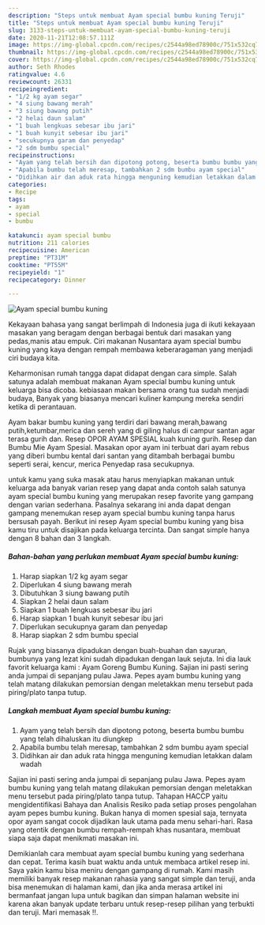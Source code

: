 ```yaml
---
description: "Steps untuk membuat Ayam special bumbu kuning Teruji"
title: "Steps untuk membuat Ayam special bumbu kuning Teruji"
slug: 3133-steps-untuk-membuat-ayam-special-bumbu-kuning-teruji
date: 2020-11-21T12:08:57.111Z
image: https://img-global.cpcdn.com/recipes/c2544a98ed78900c/751x532cq70/ayam-special-bumbu-kuning-foto-resep-utama.jpg
thumbnail: https://img-global.cpcdn.com/recipes/c2544a98ed78900c/751x532cq70/ayam-special-bumbu-kuning-foto-resep-utama.jpg
cover: https://img-global.cpcdn.com/recipes/c2544a98ed78900c/751x532cq70/ayam-special-bumbu-kuning-foto-resep-utama.jpg
author: Seth Rhodes
ratingvalue: 4.6
reviewcount: 26331
recipeingredient:
- "1/2 kg ayam segar"
- "4 siung bawang merah"
- "3 siung bawang putih"
- "2 helai daun salam"
- "1 buah lengkuas sebesar ibu jari"
- "1 buah kunyit sebesar ibu jari"
- "secukupnya garam dan penyedap"
- "2 sdm bumbu special"
recipeinstructions:
- "Ayam yang telah bersih dan dipotong potong, beserta bumbu bumbu yang telah dihaluskan itu diungkep"
- "Apabila bumbu telah meresap, tambahkan 2 sdm bumbu ayam special"
- "Didihkan air dan aduk rata hingga menguning kemudian letakkan dalam wadah"
categories:
- Recipe
tags:
- ayam
- special
- bumbu

katakunci: ayam special bumbu 
nutrition: 211 calories
recipecuisine: American
preptime: "PT31M"
cooktime: "PT55M"
recipeyield: "1"
recipecategory: Dinner

---
```



![Ayam special bumbu kuning](https://img-global.cpcdn.com/recipes/c2544a98ed78900c/751x532cq70/ayam-special-bumbu-kuning-foto-resep-utama.jpg)

Kekayaan bahasa yang sangat berlimpah di Indonesia juga di ikuti kekayaan masakan yang beragam dengan berbagai bentuk dari masakan yang pedas,manis atau empuk. Ciri makanan Nusantara ayam special bumbu kuning yang kaya dengan rempah membawa keberaragaman yang menjadi ciri budaya kita.


Keharmonisan rumah tangga dapat didapat dengan cara simple. Salah satunya adalah membuat makanan Ayam special bumbu kuning untuk keluarga bisa dicoba. kebiasaan makan bersama orang tua sudah menjadi budaya, Banyak yang biasanya mencari kuliner kampung mereka sendiri ketika di perantauan.

Ayam bakar bumbu kuning yang terdiri dari bawang merah,bawang putih,ketumbar,merica dan sereh yang di giling halus di campur santan agar terasa gurih dan. Resep OPOR AYAM SPESIAL kuah kuning gurih. Resep dan Bumbu Mie Ayam Spesial. Masakan opor ayam ini terbuat dari ayam rebus yang diberi bumbu kental dari santan yang ditambah berbagai bumbu seperti serai, kencur, merica Penyedap rasa secukupnya.

untuk kamu yang suka masak atau harus menyiapkan makanan untuk keluarga ada banyak varian resep yang dapat anda contoh salah satunya ayam special bumbu kuning yang merupakan resep favorite yang gampang dengan varian sederhana. Pasalnya sekarang ini anda dapat dengan gampang menemukan resep ayam special bumbu kuning tanpa harus bersusah payah.
Berikut ini resep Ayam special bumbu kuning yang bisa kamu tiru untuk disajikan pada keluarga tercinta. Dan sangat simple hanya dengan 8 bahan dan 3 langkah.


<!--inarticleads1-->

##### Bahan-bahan yang perlukan membuat Ayam special bumbu kuning:

1. Harap siapkan 1/2 kg ayam segar
1. Diperlukan 4 siung bawang merah
1. Dibutuhkan 3 siung bawang putih
1. Siapkan 2 helai daun salam
1. Siapkan 1 buah lengkuas sebesar ibu jari
1. Harap siapkan 1 buah kunyit sebesar ibu jari
1. Diperlukan secukupnya garam dan penyedap
1. Harap siapkan 2 sdm bumbu special


Rujak yang biasanya dipadukan dengan buah-buahan dan sayuran, bumbunya yang lezat kini sudah dipadukan dengan lauk sejuta. Ini dia lauk favorit keluarga kami : Ayam Goreng Bumbu Kuning. Sajian ini pasti sering anda jumpai di sepanjang pulau Jawa. Pepes ayam bumbu kuning yang telah matang dilakukan pemorsian dengan meletakkan menu tersebut pada piring/plato tanpa tutup. 

<!--inarticleads2-->

##### Langkah membuat  Ayam special bumbu kuning:

1. Ayam yang telah bersih dan dipotong potong, beserta bumbu bumbu yang telah dihaluskan itu diungkep
1. Apabila bumbu telah meresap, tambahkan 2 sdm bumbu ayam special
1. Didihkan air dan aduk rata hingga menguning kemudian letakkan dalam wadah


Sajian ini pasti sering anda jumpai di sepanjang pulau Jawa. Pepes ayam bumbu kuning yang telah matang dilakukan pemorsian dengan meletakkan menu tersebut pada piring/plato tanpa tutup. Tahapan HACCP yaitu mengidentifikasi Bahaya dan Analisis Resiko pada setiap proses pengolahan ayam pepes bumbu kuning. Bukan hanya di momen spesial saja, ternyata opor ayam sangat cocok dijadikan lauk utama pada menu sehari-hari. Rasa yang otentik dengan bumbu rempah-rempah khas nusantara, membuat siapa saja dapat menikmati masakan ini. 

Demikianlah cara membuat ayam special bumbu kuning yang sederhana dan cepat. Terima kasih buat waktu anda untuk membaca artikel resep ini. Saya yakin kamu bisa meniru dengan gampang di rumah. Kami masih memiliki banyak resep makanan rahasia yang sangat simple dan teruji, anda bisa menemukan di halaman kami, dan jika anda merasa artikel ini bermanfaat jangan lupa untuk bagikan dan simpan halaman website ini karena akan banyak update terbaru untuk resep-resep pilihan yang terbukti dan teruji. Mari memasak !!. 
